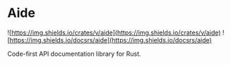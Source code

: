 # Aide

![https://img.shields.io/crates/v/aide](https://img.shields.io/crates/v/aide) ![https://img.shields.io/docsrs/aide](https://img.shields.io/docsrs/aide)

Code-first API documentation library for Rust.
